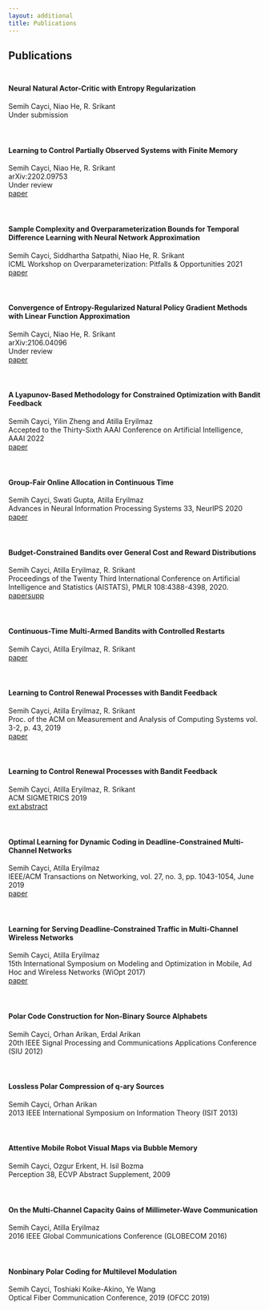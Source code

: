 ```yaml
---
layout: additional
title: Publications
---
```


## Publications <br><br>

#### Neural Natural Actor-Critic with Entropy Regularization
Semih Cayci, Niao He, R. Srikant<br>
Under submission<br><br><br>

#### Learning to Control Partially Observed Systems with Finite Memory
Semih Cayci, Niao He, R. Srikant<br>
arXiv:2202.09753<br>
Under review<br>
[paper](https://arxiv.org/abs/2202.09753)<br><br><br>

#### Sample Complexity and Overparameterization Bounds for Temporal Difference Learning with Neural Network Approximation
Semih Cayci, Siddhartha Satpathi, Niao He, R. Srikant<br>
ICML Workshop on Overparameterization: Pitfalls & Opportunities 2021<br>
[paper](https://arxiv.org/pdf/2103.01391.pdf)<br><br><br>

#### Convergence of Entropy-Regularized Natural Policy Gradient Methods with Linear Function Approximation
Semih Cayci, Niao He, R. Srikant<br>
arXiv:2106.04096<br>
Under review<br>
[paper](https://arxiv.org/abs/2106.04096)<br><br><br>

#### A Lyapunov-Based Methodology for Constrained Optimization with Bandit Feedback
Semih Cayci, Yilin Zheng and Atilla Eryilmaz<br>
Accepted to the Thirty-Sixth AAAI Conference on Artificial Intelligence, AAAI 2022<br>
[paper](https://arxiv.org/pdf/2106.05165.pdf)<br><br><br>

#### Group-Fair Online Allocation in Continuous Time
Semih Cayci, Swati Gupta, Atilla Eryilmaz<br>
Advances in Neural Information Processing Systems 33, NeurIPS 2020<br>
[paper](https://proceedings.neurips.cc/paper/2020/file/9ec0cfdc84044494e10582436e013e64-Paper.pdf)<br><br><br>

#### Budget-Constrained Bandits over General Cost and Reward Distributions
Semih Cayci, Atilla Eryilmaz, R. Srikant<br>
Proceedings of the Twenty Third International Conference on Artificial Intelligence and Statistics (AISTATS), PMLR 108:4388-4398, 2020.<br>
[paper](http://proceedings.mlr.press/v108/cayci20a/cayci20a.pdf)[supp](http://proceedings.mlr.press/v108/cayci20a/cayci20a-supp.pdf)<br><br><br>

#### Continuous-Time Multi-Armed Bandits with Controlled Restarts
Semih Cayci, Atilla Eryilmaz, R. Srikant<br>
[paper](https://arxiv.org/pdf/2007.00081.pdf)<br><br><br>

#### Learning to Control Renewal Processes with Bandit Feedback
Semih Cayci, Atilla Eryilmaz, R. Srikant<br>
Proc. of the ACM on Measurement and Analysis of Computing Systems vol. 3-2, p. 43, 2019<br>
[paper](https://dl.acm.org/doi/pdf/10.1145/3341617.3326158)<br><br><br>

#### Learning to Control Renewal Processes with Bandit Feedback
Semih Cayci, Atilla Eryilmaz, R. Srikant<br>
ACM SIGMETRICS 2019<br>
[ext abstract](https://dl.acm.org/doi/abs/10.1145/3309697.3331515)<br><br><br>

#### Optimal Learning for Dynamic Coding in Deadline-Constrained Multi-Channel Networks
Semih Cayci, Atilla Eryilmaz<br>
IEEE/ACM Transactions on Networking, vol. 27, no. 3, pp. 1043-1054, June 2019<br>
[paper](https://arxiv.org/abs/1811.10829)<br><br><br>

#### Learning for Serving Deadline-Constrained Traffic in Multi-Channel Wireless Networks
Semih Cayci, Atilla Eryilmaz<br>
15th International Symposium on Modeling and Optimization in Mobile, Ad Hoc and Wireless Networks (WiOpt 2017)<br>
[paper](http://dl.ifip.org/db/conf/wiopt/wiopt2017/1570330335.pdf)<br><br><br>

#### Polar Code Construction for Non-Binary Source Alphabets
Semih Cayci, Orhan Arikan, Erdal Arikan<br>
20th IEEE Signal Processing and Communications Applications Conference (SIU 2012)<br><br><br>

#### Lossless Polar Compression of q-ary Sources
Semih Cayci, Orhan Arikan<br>
2013 IEEE International Symposium on Information Theory (ISIT 2013)<br><br><br>

#### Attentive Mobile Robot Visual Maps via Bubble Memory
Semih Cayci, Ozgur Erkent, H. Isil Bozma<br>
Perception 38, ECVP Abstract Supplement, 2009<br><br><br>

#### On the Multi-Channel Capacity Gains of Millimeter-Wave Communication
Semih Cayci, Atilla Eryilmaz<br>
2016 IEEE Global Communications Conference (GLOBECOM 2016)<br><br><br>

#### Nonbinary Polar Coding for Multilevel Modulation
Semih Cayci, Toshiaki Koike-Akino, Ye Wang<br>
Optical Fiber Communication Conference, 2019 (OFCC 2019)<br><br><br>
